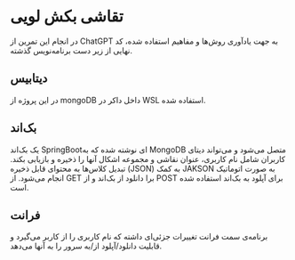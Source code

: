 # تقاشی بکش لویی
در انجام این تمرین از ChatGPT به جهت یادآوری روش‌ها و مفاهیم استفاده شده، کد نهایی از زیر دست برنامه‌نویس گذشته.

## دیتابیس
در این پروژه از mongoDB داخل داکر در WSL استفاده شده.

## بک‌اند
یک بک‌اند SpringBootای نوشته شده که به MongoDB متصل می‌شود و می‌تواند دیتای کاربران شامل نام کاربری، عنوان نقاشی و مجموعه اشکال آنها را ذخیره و بازیابی بکند. تبدیل کلاس‌ها به محتوای قابل ذخیره (JSON) به کمک JAKSON به صورت اتوماتیک انجام می‌شود. از GET برا دانلود از بک‌اند و از POST برای آپلود به بک‌اند استفاده شده است.

## فرانت
برنامه‌ی سمت فرانت تغییرات جزئی‌ای داشته که نام کاربری را از کاربر می‌گیرد و قابلیت دانلود/آپلود از/به سرور را به آنها می‌دهد.
